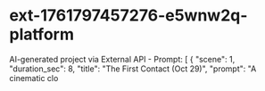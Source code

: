 # ext-1761797457276-e5wnw2q-platform
AI-generated project via External API - Prompt: [ { "scene": 1, "duration_sec": 8, "title": "The First Contact (Oct 29)", "prompt": "A cinematic clo
